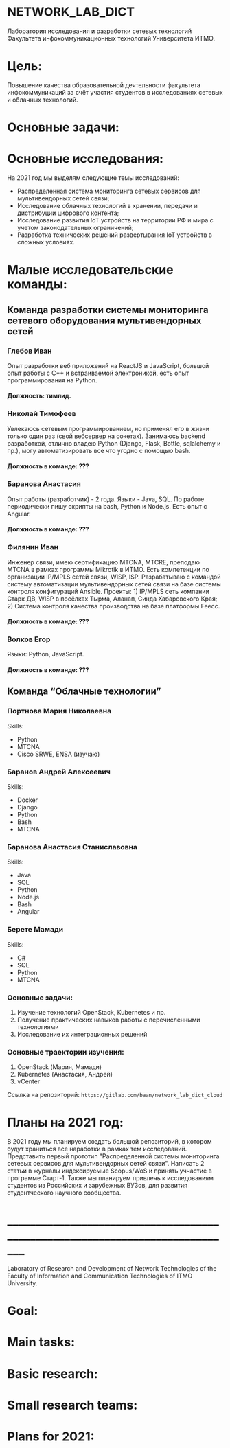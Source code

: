 # NETWORK_LAB_DICT

Лаборатория исследования и разработки сетевых технологий Факультета инфокоммуникационных технологий Университета ИТМО.

# Цель:

Повышение качества образовательной деятельности факультета инфокоммуникаций за счёт участия студентов в исследованиях сетевых и облачных технологий. 

# Основные задачи:

# Основные исследования:
На 2021 год мы выделям следующие темы исследований:

 - Распределенная система мониторинга сетевых сервисов для мультивендорных сетей связи;
 - Исследование облачных технологий в хранении, передачи и дистрибуции цифрового контента; 
 - Исследование развития IoT устройств на территории РФ и мира с учетом законодательных ограничений;
 - Разработка технических решений развертывания IoT устройств в сложных условиях. 

# Малые исследовательские команды:

## Команда разработки системы мониторинга сетевого оборудования мультивендорных сетей

### Глебов Иван
Опыт разработки веб приложений на ReactJS и JavaScript, большой опыт работы с C++ и встраиваемой электроникой, есть опыт программирования на Python. 
#### Должность: тимлид.

### Николай Тимофеев
Увлекаюсь сетевым программированием, но применял его в жизни только один раз (свой вебсервер на сокетах). Занимаюсь backend разработкой, отлично владею Python (Django, Flask, Bottle, sqlalchemy и пр.), могу автоматизировать все что угодно с помощью bash.
#### Должность в команде: ???

### Баранова Анастасия
Опыт работы (разработчик) - 2 года. Языки - Java, SQL. По работе периодически пишу скрипты на bash, Python и Node.js. Есть опыт с Angular.
#### Должность в команде: ???

### Филянин Иван
Инженер связи, имею сертификацию MTCNA, MTCRE, преподаю MTCNA в рамках программы Mikrotik в ИТМО. Есть компетенции по организации IP/MPLS сетей связи, WISP, ISP. Разрабатываю с командой систему автоматизации мультивендорных сетей связи на базе системы контроля конфигураций Ansible. Проекты: 1) IP/MPLS сеть компании Старк ДВ, WISP в посёлках Тырма, Аланап, Синда Хабаровского Края; 2) Система контроля качества производства на базе платформы Feecc.
#### Должность в команде: ???

### Волков Егор
Языки: Python, JavaScript.
#### Должность в команде: ???

## Команда “Облачные технологии”

### Портнова Мария Николаевна
Skills:
 * Python
* MTCNA
* Cisco SRWE, ENSA (изучаю)
### Баранов Андрей Алексеевич
Skills:
* Docker
* Django
* Python
* Bash
* MTCNA
### Баранова Анастасия Станиславовна
Skills:
* Java
* SQL
* Python
* Node.js
* Bash
* Angular
### Берете Мамади
Skills:
* C#
* SQL
* Python
* MTCNA

### Основные задачи:
1. Изучение технологий OpenStack, Kubernetes и пр.
1. Получение практических навыков работы с перечисленными технологиями
1. Исследование их интеграционных решений

### Основные траектории изучения:
1. OpenStack (Мария, Мамади)
1. Kubernetes (Анастасия, Андрей)
1. vCenter

Ссылка на репозиторий: `https://gitlab.com/baan/network_lab_dict_cloud`

# Планы на 2021 год:


В 2021 году мы планируем создать большой репозиторий, в котором будут храниться все наработки в рамках тем исследований.
Представить первый прототип "Распределенной системы мониторинга сетевых сервисов для мультивендорных сетей связи".
Написать 2 статьи в журналы индексируемые Scopus/WoS и принять уччастие в программе Старт-1.
Также мы планируем привлечь к исследованиям студентов из Российских и зарубежных ВУЗов, для развития студентческого научного сообщества.  


# _____________________________________________________________________________

Laboratory of Research and Development of Network Technologies of the Faculty of Information and Communication Technologies of ITMO University.

# Goal:

# Main tasks:

# Basic research:

# Small research teams:

# Plans for 2021:
